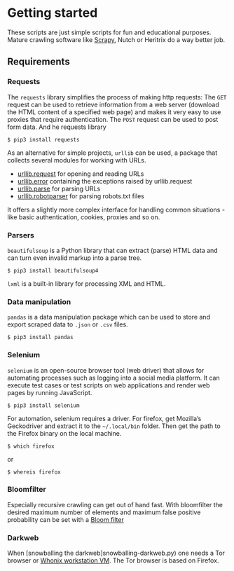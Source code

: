 # Getting started

These scripts are just simple scripts for fun and educational purposes. Mature crawling software like [Scrapy](../projects/README.md), Nutch or Heritrix do a way better job.

## Requirements

### Requests

The `requests` library simplifies the process of making http requests: The `GET` request can be used to retrieve information from a web server (download the HTML content of a specified web page) and makes it very easy to use proxies that require authentication. The `POST` request can be used to post form data. And he requests library 

    $ pip3 install requests

As an alternative for simple projects, `urllib` can be used, a package that collects several modules for working with URLs. 

* [urllib.request](https://docs.python.org/3.8/library/urllib.request.html) for opening and reading URLs 
* [urllib.error](https://docs.python.org/3.8/library/urllib.error.html) containing the exceptions raised by urllib.request 
* [urllib.parse](https://docs.python.org/3.8/library/urllib.parse.html) for parsing URLs 
* [urllib.robotparser](https://docs.python.org/3.8/library/urllib.robotparser) for parsing robots.txt files 

It offers a slightly more complex interface for handling common situations - like basic authentication, cookies, proxies and so on.

### Parsers

`beautifulsoup` is a Python library that can extract (parse) HTML data and can turn even invalid markup into a parse tree.

    $ pip3 install beautifulsoup4

`lxml` is a built-in library for processing XML and HTML.

### Data manipulation

`pandas` is a data manipulation package which can be used to store and export scraped data to `.json` or `.csv` files.

    $ pip3 install pandas

### Selenium

`selenium` is an open-source browser tool (web driver) that allows for automating processes such as logging into a social media platform. It can execute test cases or test scripts on web applications and render web pages by running JavaScript.

    $ pip3 install selenium

For automation, selenium requires a driver. For firefox, get Mozilla’s Geckodriver and extract it to the `~/.local/bin` folder. Then get the path to the Firefox binary on the local machine.

    $ which firefox

or

    $ whereis firefox

### Bloomfilter

Especially recursive crawling can get out of hand fast. With bloomfilter the desired maximum number of elements and maximum false positive probability can be set with a [Bloom filter](https://pypi.org/project/bloom-filter2/)

### Darkweb

When [snowballing the darkweb]snowballing-darkweb.py) one needs a Tor browser or [Whonix workstation VM](https://github.com/tymyrddin/orchard/blob/main/mitigations/virtualisation/kvm/Whonix.md). The Tor browser is based on Firefox.
 
